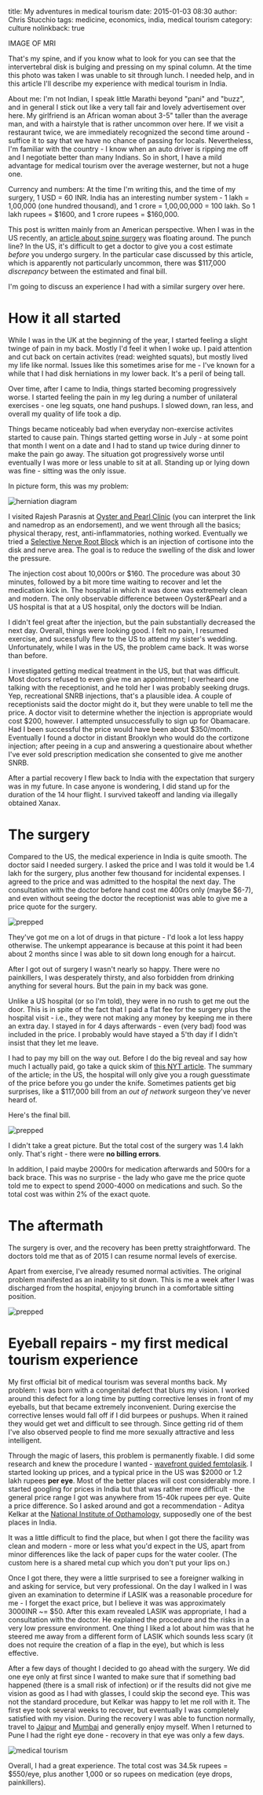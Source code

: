 title: My adventures in medical tourism
date: 2015-01-03 08:30
author: Chris Stucchio
tags: medicine, economics, india, medical tourism
category: culture
nolinkback: true


IMAGE OF MRI

That's my spine, and if you know what to look for you can see that the intervertebral disk is bulging and pressing on my spinal column. At the time this photo was taken I was unable to sit through lunch. I needed help, and in this article I'll describe my experience with medical tourism in India.

About me: I'm not Indian, I speak little Marathi beyond "pani" and "buzz", and in general I stick out like a very tall fair and lovely advertisement over here. My girlfriend is an African woman about 3-5" taller than the average man, and with a hairstyle that is rather uncommon over here. If we visit a restaurant twice, we are immediately recognized the second time around - suffice it to say that we have no chance of passing for locals. Nevertheless, I'm familiar with the country - I know when an auto driver is ripping me off and I negotiate better than many Indians. So in short, I have a mild advantage for medical tourism over the average westerner, but not a huge one.

Currency and numbers: At the time I'm writing this, and the time of my surgery, 1 USD = 60 INR. India has an interesting number system - 1 lakh = 1,00,000 (one hundred thousand), and 1 crore = 1,00,00,000 = 100 lakh. So 1 lakh rupees = $1600, and 1 crore rupees = $160,000.

This post is written mainly from an American perspective. When I was in the US recently, an [article about spine surgery](http://www.nytimes.com/2014/09/21/us/drive-by-doctoring-surprise-medical-bills.html) was floating around. The punch line? In the US, it's difficult to get a doctor to give you a cost estimate *before* you undergo surgery. In the particular case discussed by this article, which is apparently not particularly uncommon, there was $117,000 *discrepancy* between the estimated and final bill.

I'm going to discuss an experience I had with a similar surgery over here.

# How it all started

While I was in the UK at the beginning of the year, I started feeling a slight twinge of pain in my back. Mostly I'd feel it when I woke up. I paid attention and cut back on certain activites (read: weighted squats), but mostly lived my life like normal. Issues like this sometimes arise for me - I've known for a while that I had disk herniations in my lower back. It's a peril of being tall.

Over time, after I came to India, things started becoming progressively worse. I started feeling the pain in my leg during a number of unilateral exercises - one leg squats, one hand pushups. I slowed down, ran less, and overall my quality of life took a dip.

Things became noticeably bad when everyday non-exercise activites started to cause pain. Things started getting worse in July - at some point that month I went on a date and I had to stand up twice during dinner to make the pain go away. The situation got progressively worse until eventually I was more or less unable to sit at all. Standing up or lying down was fine - sitting was the only issue.

In picture form, this was my problem:

![herniation diagram](http://upload.wikimedia.org/wikipedia/en/9/98/Lumbar_Disc_Lesions%2C_Classification_by_Harry_Gouvas.jpg)

I visited Rajesh Parasnis at [Oyster and Pearl Clinic](http://www.onphospital.com/) (you can interpret the link and namedrop as an endorsement), and we went through all the basics; physical therapy, rest, anti-inflammatories, nothing worked. Eventually we tried a [Selective Nerve Root Block](http://www.spinesurgery.com/pain-management/selective-nerve-root-block) which is an injection of cortisone into the disk and nerve area. The goal is to reduce the swelling of the disk and lower the pressure.

The injection cost about 10,000rs or $160. The procedure was about 30 minutes, followed by a bit more time waiting to recover and let the medication kick in. The hospital in which it was done was extremely clean and modern. The only observable difference between Oyster&Pearl and a US hospital is that at a US hospital, only the doctors will be Indian.

I didn't feel great after the injection, but the pain substantially decreased the next day. Overall, things were looking good. I felt no pain, I resumed exercise, and sucessfully flew to the US to attend my sister's wedding. Unfortunately, while I was in the US, the problem came back. It was worse than before.

I investigated getting medical treatment in the US, but that was difficult. Most doctors refused to even give me an appointment; I overheard one talking with the receptionist, and he told her I was probably seeking drugs. Yep, recreational SNRB injections, that's a plausible idea. A couple of receptionists said the doctor might do it, but they were unable to tell me the price. A doctor visit to determine whether the injection is appropriate would cost $200, however. I attempted unsuccessfully to sign up for Obamacare. Had I been successful the price would have been about $350/month. Eventually I found a doctor in distant Brooklyn who would do the cortizone injection; after peeing in a cup and answering a questionaire about whether I've ever sold prescription medication she consented to give me another SNRB.

After a partial recovery I flew back to India with the expectation that surgery was in my future. In case anyone is wondering, I did stand up for the duration of the 14 hour flight. I survived takeoff and landing via illegally obtained Xanax.

# The surgery

Compared to the US, the medical experience in India is quite smooth. The doctor said I needed surgery. I asked the price and I was told it would be 1.4 lakh for the surgery, plus another few thousand for incidental expenses. I agreed to the price and was admitted to the hospital the next day. The consultation with the doctor before hand cost me 400rs only (maybe $6-7), and even without seeing the doctor the receptionist was able to give me a price quote for the surgery.

![prepped](|filename|/blog_media/2014/data_science_foundations_and_others_review/into_hospital.jpg)

They've got me on a lot of drugs in that picture - I'd look a lot less happy otherwise. The unkempt appearance is because at this point it had been about 2 months since I was able to sit down long enough for a haircut.

After I got out of surgery I wasn't nearly so happy. There were no painkillers, I was desperately thirsty, and also forbidden from drinking anything for several hours. But the pain in my back was gone.

Unlike a US hospital (or so I'm told), they were in no rush to get me out the door. This is in spite of the fact that I paid a flat fee for the surgery plus the hospital visit - i.e., they were not making any money by keeping me in there an extra day. I stayed in for 4 days afterwards - even (very bad) food was included in the price. I probably would have stayed a 5'th day if I didn't insist that they let me leave.

I had to pay my bill on the way out. Before I do the big reveal and say how much I actually paid, go take a quick skim of [this NYT article](http://www.nytimes.com/2014/09/21/us/drive-by-doctoring-surprise-medical-bills.html). The summary of the article; in the US, the hospital will only give you a rough guesstimate of the price before you go under the knife. Sometimes patients get big surprises, like a $117,000 bill from an *out of network* surgeon they've never heard of.

Here's the final bill.

![prepped](|filename|/blog_media/2014/medical_tourism/final_bill.jpg)

I didn't take a great picture. But the total cost of the surgery was 1.4 lakh only. That's right - there were **no billing errors**.

In addition, I paid maybe 2000rs for medication afterwards and 500rs for a back brace. This was no surprise - the lady who gave me the price quote told me to expect to spend 2000-4000 on medications and such.  So the total cost was within 2% of the exact quote.

# The aftermath

The surgery is over, and the recovery has been pretty straightforward. The doctors told me that as of 2015 I can resume normal levels of exercise.

Apart from exercise, I've already resumed normal activities. The original problem manifested as an inability to sit down. This is me a week after I was discharged from the hospital, enjoying brunch in a comfortable sitting position.

![prepped](|filename|/blog_media/2014/medical_tourism/sitting.jpg)

# Eyeball repairs - my first medical tourism experience

My first official bit of medical tourism was several months back. My problem: I was born with a congenital defect that blurs my vision. I worked around this defect for a long time by putting corrective lenses in front of my eyeballs, but that became extremely inconvenient. During exercise the corrective lenses would fall off if I did burpees or pushups. When it rained they would get wet and difficult to see through. Since getting rid of them I've also observed people to find me more sexually attractive and less intelligent.

Through the magic of lasers, this problem is permanently fixable. I did some research and knew the procedure I wanted - [wavefront guided femtolasik](http://en.wikipedia.org/wiki/IntraLASIK). I started looking up prices, and a typical price in the US was $2000 or 1.2 lakh rupees **per eye**. Most of the better places will cost considerably more. I started googling for prices in India but that was rather more difficult - the general price range I got was anywhere from 15-40k rupees per eye. Quite a price difference. So I asked around and got a recommendation - Aditya Kelkar at the [National Institute of Opthamology](http://www.nioeyes.com/), supposedly one of the best places in India.

It was a little difficult to find the place, but when I got there the facility was clean and modern - more or less what you'd expect in the US, apart from minor differences like the lack of paper cups for the water cooler. (The custom here is a shared metal cup which you don't put your lips on.)

Once I got there, they were a little surprised to see a foreigner walking in and asking for service, but very professional. On the day I walked in I was given an examination to determine if LASIK was a reasonable procedure for me - I forget the exact price, but I believe it was was approximately 3000INR ~= $50. After this exam revealed LASIK was appropriate, I had a consultation with the doctor. He explained the procedure and the risks in a very low pressure environment. One thing I liked a lot about him was that he steered me away from a different form of LASIK which sounds less scary (it does not require the creation of a flap in the eye), but which is less effective.

After a few days of thought I decided to go ahead with the surgery. We did one eye only at first since I wanted to make sure that if something bad happened (there is a small risk of infection) or if the results did not give me vision as good as I had with glasses, I could skip the second eye. This was not the standard procedure, but Kelkar was happy to let me roll with it. The first eye took several weeks to recover, but eventually I was completely satisfied with my vision. During the recovery I was able to function normally, travel to [Jaipur](http://en.wikipedia.org/wiki/Jaipur) and [Mumbai](http://en.wikipedia.org/wiki/Mumbai) and generally enjoy myself. When I returned to Pune I had the right eye done - recovery in that eye was only a few days.

![medical tourism](|filename|/blog_media/2014/medical_tourism/eyeball_surgery.jpg)

Overall, I had a great experience. The total cost was 34.5k rupees = $550/eye, plus another 1,000 or so rupees on medication (eye drops, painkillers).
